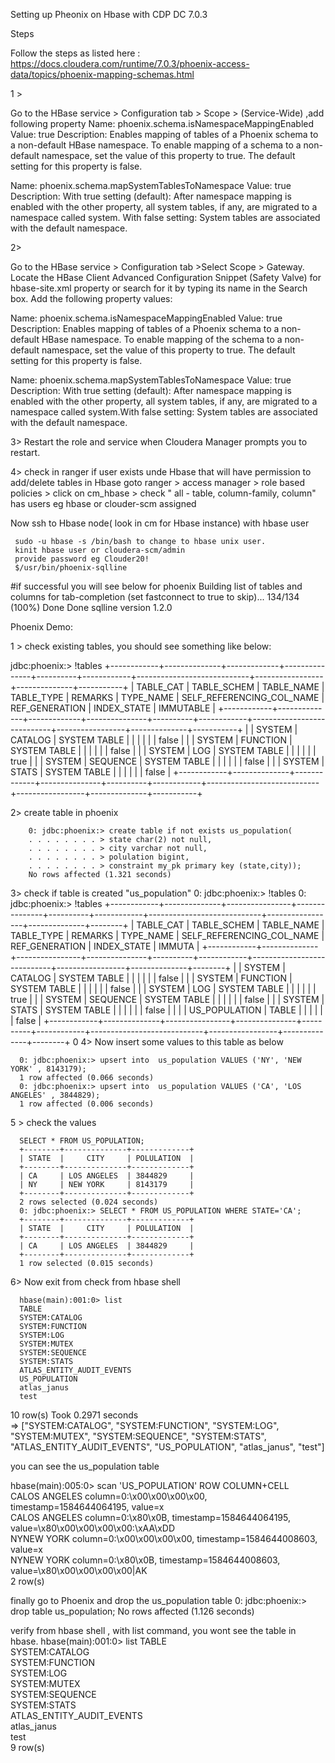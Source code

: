 
Setting up Pheonix on Hbase with CDP DC 7.0.3 

Steps

Follow the steps as listed here : https://docs.cloudera.com/runtime/7.0.3/phoenix-access-data/topics/phoenix-mapping-schemas.html


1 > 

Go to the HBase service > Configuration tab > Scope > (Service-Wide) ,add following property
Name: phoenix.schema.isNamespaceMappingEnabled
Value: true
Description: Enables mapping of tables of a Phoenix schema to a non-default HBase namespace. To enable mapping of a schema to a non-default namespace, set the value of this property to true. The default setting for this property is false.

Name: phoenix.schema.mapSystemTablesToNamespace
Value: true
Description: With true setting (default): After namespace mapping is enabled with the other property, all system tables, if any, are migrated to a namespace called system. With false setting: System tables are associated with the default namespace.

2> 

Go to the HBase service > Configuration tab >Select Scope > Gateway.
Locate the HBase Client Advanced Configuration Snippet (Safety Valve) for hbase-site.xml property or search for it by typing its name in the Search box.
Add the following property values:

Name: phoenix.schema.isNamespaceMappingEnabled
Value: true
Description: Enables mapping of tables of a Phoenix schema to a non-default HBase namespace. To enable mapping of the schema to a non-default namespace, set the value of this property to true. The default setting for this property is false.




Name: phoenix.schema.mapSystemTablesToNamespace
Value: true
Description: With true setting (default): After namespace mapping is enabled with the other property, all system tables, if any, are migrated to a namespace called system.With false setting: System tables are associated with the default namespace.


3> Restart the role and service when Cloudera Manager prompts you to restart.


4> check in ranger if user exists unde Hbase that will have permission to add/delete tables in Hbase
goto ranger > access manager > role based policies > click on cm_hbase > check "	all - table, column-family, column" has users
eg hbase or clouder-scm assigned 


Now ssh to Hbase node( look in cm for Hbase instance) with hbase user

     sudo -u hbase -s /bin/bash to change to hbase unix user.
     kinit hbase user or cloudera-scm/admin
     provide password eg Clouder20!
     $/usr/bin/phoenix-sqlline

#if successful you will see below for phoenix
     Building list of tables and columns for tab-completion (set fastconnect to true to skip)...
     134/134 (100%) Done
     Done
     sqlline version 1.2.0

Phoenix Demo:

1 > check existing tables, you should see something like below:


jdbc:phoenix:> !tables
+------------+--------------+-------------+---------------+----------+------------+----------------------------+-----------------+--------------+-----------+
                         | TABLE_CAT  | TABLE_SCHEM  | TABLE_NAME  |  TABLE_TYPE   | REMARKS  | TYPE_NAME  | SELF_REFERENCING_COL_NAME  | REF_GENERATION  | INDEX_STATE  | IMMUTABLE |
                         +------------+--------------+-------------+---------------+----------+------------+----------------------------+-----------------+--------------+-----------+
                         |            | SYSTEM       | CATALOG     | SYSTEM TABLE  |          |            |                            |                 |              | false     |
                         |            | SYSTEM       | FUNCTION    | SYSTEM TABLE  |          |            |                            |                 |              | false     |
                         |            | SYSTEM       | LOG         | SYSTEM TABLE  |          |            |                            |                 |              | true      |
                         |            | SYSTEM       | SEQUENCE    | SYSTEM TABLE  |          |            |                            |                 |              | false     |
                         |            | SYSTEM       | STATS       | SYSTEM TABLE  |          |            |                            |                 |              | false     |
                         +------------+--------------+-------------+---------------+----------+------------+----------------------------+-----------------+--------------+-----------+

2> create table in phoenix

        0: jdbc:phoenix:> create table if not exists us_population(
        . . . . . . . . > state char(2) not null,
        . . . . . . . . > city varchar not null,
        . . . . . . . . > polulation bigint,
        . . . . . . . . > constraint my_pk primary key (state,city));
        No rows affected (1.321 seconds)

3> check if table is created "us_population"
     0: jdbc:phoenix:> !tables
   0: jdbc:phoenix:> !tables
     +------------+--------------+----------------+---------------+----------+------------+----------------------------+-----------------+--------------+--------+
     | TABLE_CAT  | TABLE_SCHEM  |   TABLE_NAME   |  TABLE_TYPE   | REMARKS  | TYPE_NAME  | SELF_REFERENCING_COL_NAME  | REF_GENERATION  | INDEX_STATE  | IMMUTA |
     +------------+--------------+----------------+---------------+----------+------------+----------------------------+-----------------+--------------+--------+
     |            | SYSTEM       | CATALOG        | SYSTEM TABLE  |          |            |                            |                 |              | false  |
     |            | SYSTEM       | FUNCTION       | SYSTEM TABLE  |          |            |                            |                 |              | false  |
     |            | SYSTEM       | LOG            | SYSTEM TABLE  |          |            |                            |                 |              | true   |
     |            | SYSTEM       | SEQUENCE       | SYSTEM TABLE  |          |            |                            |                 |              | false  |
     |            | SYSTEM       | STATS          | SYSTEM TABLE  |          |            |                            |                 |              | false  |
     |            |              | US_POPULATION  | TABLE         |          |            |                            |                 |              | false  |
     +------------+--------------+----------------+---------------+----------+------------+----------------------------+-----------------+--------------+--------+
0
4> Now insert some values to this table as below

      0: jdbc:phoenix:> upsert into  us_population VALUES ('NY', 'NEW YORK' , 8143179);
      1 row affected (0.066 seconds)
      0: jdbc:phoenix:> upsert into  us_population VALUES ('CA', 'LOS ANGELES' , 3844829);
      1 row affected (0.006 seconds)

5 > check the values 

      SELECT * FROM US_POPULATION;
      +--------+--------------+-------------+
      | STATE  |     CITY     | POLULATION  |
      +--------+--------------+-------------+
      | CA     | LOS ANGELES  | 3844829     |
      | NY     | NEW YORK     | 8143179     |
      +--------+--------------+-------------+
      2 rows selected (0.024 seconds)
      0: jdbc:phoenix:> SELECT * FROM US_POPULATION WHERE STATE='CA';
      +--------+--------------+-------------+
      | STATE  |     CITY     | POLULATION  |
      +--------+--------------+-------------+
      | CA     | LOS ANGELES  | 3844829     |
      +--------+--------------+-------------+
      1 row selected (0.015 seconds)



6> 
Now exit from check from hbase shell 

      hbase(main):001:0> list
      TABLE                                                                                                                                                        
      SYSTEM:CATALOG                                                                                                                                               
      SYSTEM:FUNCTION                                                                                                                                              
      SYSTEM:LOG                                                                                                                                                   
      SYSTEM:MUTEX                                                                                                                                                 
      SYSTEM:SEQUENCE                                                                                                                                              
      SYSTEM:STATS                                                                                                                                                 
      ATLAS_ENTITY_AUDIT_EVENTS                                                                                                                                    
      US_POPULATION                                                                                                                                                
      atlas_janus                                                                                                                                                  
      test                                                                                                                                                         
10 row(s)
Took 0.2971 seconds                                                                                                                                          
=> ["SYSTEM:CATALOG", "SYSTEM:FUNCTION", "SYSTEM:LOG", "SYSTEM:MUTEX", "SYSTEM:SEQUENCE", "SYSTEM:STATS", "ATLAS_ENTITY_AUDIT_EVENTS", "US_POPULATION", "atlas_janus", "test"]

you can see the us_population table 


   hbase(main):005:0> scan 'US_POPULATION'
   ROW                                      COLUMN+CELL                                                                                                         
    CALOS ANGELES                           column=0:\x00\x00\x00\x00, timestamp=1584644064195, value=x                                                         
    CALOS ANGELES                           column=0:\x80\x0B, timestamp=1584644064195, value=\x80\x00\x00\x00\x00:\xAA\xDD                                     
    NYNEW YORK                              column=0:\x00\x00\x00\x00, timestamp=1584644008603, value=x                                                         
    NYNEW YORK                              column=0:\x80\x0B, timestamp=1584644008603, value=\x80\x00\x00\x00\x00|AK                                           
   2 row(s)

finally go to Phoenix and drop the us_population table
     0: jdbc:phoenix:> drop table us_population;
     No rows affected (1.126 seconds)

verify from hbase shell , with list command, you wont see the table in hbase.
   hbase(main):001:0> list
   TABLE                                                                                                                                                        
   SYSTEM:CATALOG                                                                                                                                               
   SYSTEM:FUNCTION                                                                                                                                              
   SYSTEM:LOG                                                                                                                                                   
   SYSTEM:MUTEX                                                                                                                                                 
   SYSTEM:SEQUENCE                                                                                                                                              
   SYSTEM:STATS                                                                                                                                                 
   ATLAS_ENTITY_AUDIT_EVENTS                                                                                                                                    
   atlas_janus                                                                                                                                                  
   test                                                                                                                                                         
   9 row(s)
